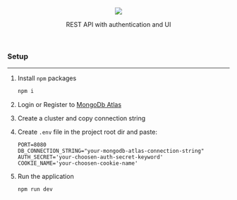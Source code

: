 <br/>
<p align="center">
  <a href="https://skillicons.dev">
    <img src="https://skillicons.dev/icons?i=express,nodejs,mongo,typescript" />
  </a>
  <p align="center">
    REST API with authentication and UI
  </p>
</p>
<br />

### Setup

---

1. Install `npm` packages

   ```bash
   npm i
   ```

2. Login or Register to [MongoDb Atlas](https://www.mongodb.com/cloud/atlas/register)

3. Create a cluster and copy connection string

4. Create `.env` file in the project root dir and paste:

   ```env
   PORT=8080
   DB_CONNECTION_STRING="your-mongodb-atlas-connection-string"
   AUTH_SECRET='your-choosen-auth-secret-keyword'
   COOKIE_NAME='your-choosen-cookie-name'
   ```

5. Run the application
   ```bash
   npm run dev
   ```
